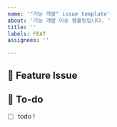 ```yaml
---
name: '"기능 개발" issue template'
about: '기능 개발 이슈 템플릿입니다. '
title: ''
labels: FEAT
assignees: ''

---
```


## 📢  Feature Issue
<!-- 기능에 대해 설명해주세요. -->

## 📝  To-do
<!-- 해야 할 일들을 적어주세요. -->
- [ ] todo !
